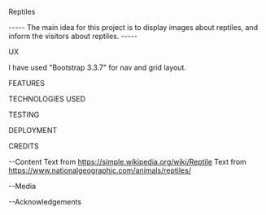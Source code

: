 Reptiles

----- The main idea for this project is to display images about reptiles, and inform the visitors about reptiles. -----



UX

I have used "Bootstrap 3.3.7" for nav and grid layout.


FEATURES


TECHNOLOGIES USED


TESTING


DEPLOYMENT




CREDITS

--Content
Text from https://simple.wikipedia.org/wiki/Reptile
Text from https://www.nationalgeographic.com/animals/reptiles/

--Media


--Acknowledgements